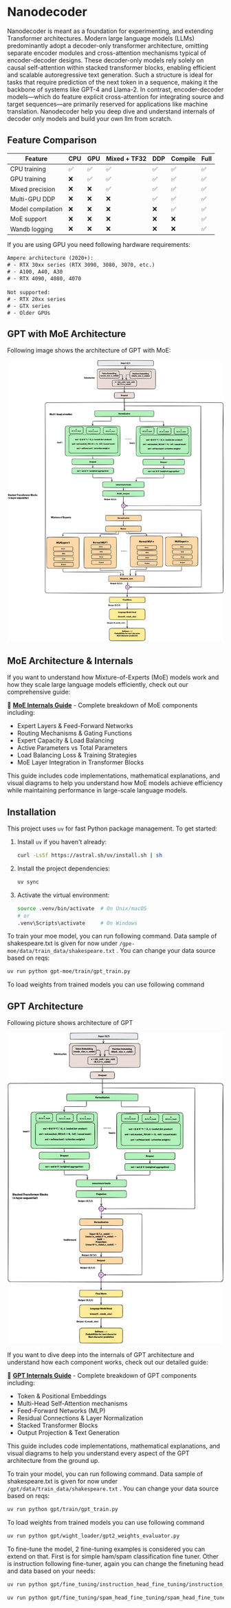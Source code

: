 # Nanodecoder 

Nanodecoder is meant as a foundation for experimenting, and extending Transformer architectures. Modern large language models (LLMs) predominantly adopt a decoder-only transformer architecture, omitting separate encoder modules and cross-attention mechanisms typical of encoder-decoder designs. These decoder-only models rely solely on causal self-attention within stacked transformer blocks, enabling efficient and scalable autoregressive text generation. Such a structure is ideal for tasks that require prediction of the next token in a sequence, making it the backbone of systems like GPT-4 and Llama-2. In contrast, encoder-decoder models—which do feature explicit cross-attention for integrating source and target sequences—are primarily reserved for applications like machine translation. Nanodecoder help you deep dive and understand internals of decoder only models and build your own llm from scratch.


## Feature Comparison

| Feature | CPU | GPU | Mixed + TF32 | DDP | Compile | Full |
|---------|-----|-----|-------|-----|---------|------|
| CPU training | ✅ | ✅ | ✅ | ✅ | ✅ | ✅ |
| GPU training | ❌ | ✅ | ✅ | ✅ | ✅ | ✅ |
| Mixed precision | ❌ | ❌ | ✅ | ✅ | ✅ | ✅ |
| Multi-GPU DDP | ❌ | ❌ | ❌ | ✅ | ✅ | ✅ |
| Model compilation | ❌ | ❌ | ❌ | ❌ | ✅ | ✅ |
| MoE support | ❌ | ❌ | ❌ | ❌ | ❌ | ✅ |
| Wandb logging | ❌ | ❌ | ❌ | ❌ | ❌ | ✅ |

If you are using GPU you need following hardware requirements:

```
Ampere architecture (2020+):
# - RTX 30xx series (RTX 3090, 3080, 3070, etc.)
# - A100, A40, A30
# - RTX 4090, 4080, 4070

Not supported:
# - RTX 20xx series
# - GTX series
# - Older GPUs
```
## GPT with MoE Architecture

Following image shows the architecture of GPT with MoE:

![GPT+MOE](images/moe/moe.png)

## MoE Architecture & Internals

If you want to understand how Mixture-of-Experts (MoE) models work and how they scale large language models efficiently, check out our comprehensive guide:

📖 **[MoE Internals Guide](MOE_INTERNALS.md)** - Complete breakdown of MoE components including:
- Expert Layers & Feed-Forward Networks
- Routing Mechanisms & Gating Functions
- Expert Capacity & Load Balancing
- Active Parameters vs Total Parameters
- Load Balancing Loss & Training Strategies
- MoE Layer Integration in Transformer Blocks

This guide includes code implementations, mathematical explanations, and visual diagrams to help you understand how MoE models achieve efficiency while maintaining performance in large-scale language models.

## Installation

This project uses `uv` for fast Python package management. To get started:

1. Install `uv` if you haven't already:
   ```bash
   curl -LsSf https://astral.sh/uv/install.sh | sh
   ```

2. Install the project dependencies:
   ```bash
   uv sync
   ```

3. Activate the virtual environment:
   ```bash
   source .venv/bin/activate  # On Unix/macOS
   # or
   .venv\Scripts\activate     # On Windows
   ```

To train your moe model, you can run following command. Data sample of shakespeare.txt is given for now under ```/gpe-moe/data/train_data/shakespeare.txt``` . You can change your data source based on reqs:

```bash
uv run python gpt-moe/train/gpt_train.py
``` 
To load weights from trained models you can use following command


## GPT Architecture
Following picture shows architecture of GPT

![GPT](images/gpt/gpt.png)

If you want to dive deep into the internals of GPT architecture and understand how each component works, check out our detailed guide:

📖 **[GPT Internals Guide](GPT_INTERNALS.md)** - Complete breakdown of GPT components including:
- Token & Positional Embeddings
- Multi-Head Self-Attention mechanisms
- Feed-Forward Networks (MLP)
- Residual Connections & Layer Normalization
- Stacked Transformer Blocks
- Output Projection & Text Generation

This guide includes code implementations, mathematical explanations, and visual diagrams to help you understand every aspect of the GPT architecture from the ground up.


To train your model, you can run following command. Data sample of shakespeare.txt is given for now under ```/gpt/data/train_data/shakespeare.txt``` . You can change your data source based on reqs:

```bash
uv run python gpt/train/gpt_train.py
``` 
To load weights from trained models you can use following command

```bash
uv run python gpt/wight_loader/gpt2_weights_evaluator.py
```

To fine-tune the model, 2 fine-tuning examples is considered you can extend on that. First is for simple ham/spam classification fine tuner. Other is instruction following fine-tuner, again you can change the finetuning head and data based on your needs:

``` bash
uv run python gpt/fine_tuning/instruction_head_fine_tuning/instruction_head_find_tuner.py
```

```bash
uv run python gpt/fine_tuning/spam_head_fine_tuning/spam_head_fine_tuner.py
```
